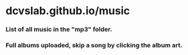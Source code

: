 # dcvslab.github.io/music

### List of all music in the "mp3" folder.

### Full albums uploaded, skip a song by clicking the album art.
